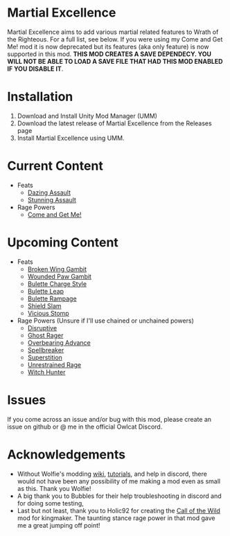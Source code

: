 
# Martial Excellence

Martial Excellence aims to add various martial related features to Wrath of the Righteous. For a full list, see below. If you were using my Come and Get Me! mod it is now deprecated but its features (aka only feature) is now supported in this mod. **THIS MOD CREATES A SAVE DEPENDECY. YOU WILL NOT BE ABLE TO LOAD A SAVE FILE THAT HAD THIS MOD ENABLED IF YOU DISABLE IT**.


# Installation

1. Download and Install Unity Mod Manager (UMM)
2. Download the latest release of Martial Excellence from the Releases page
3. Install Martial Excellence using UMM.

# Current Content
* Feats
	* [Dazing Assault](https://www.d20pfsrd.com/feats/combat-feats/dazing-assault-combat/)
	* [Stunning Assault](https://www.d20pfsrd.com/feats/combat-feats/stunning-assault-combat/)
* Rage Powers
	* [Come and Get Me!](https://www.d20pfsrd.com/classes/core-classes/barbarian/rage-powers/paizo-rage-powers/come-and-get-me-ex/)

# Upcoming Content
* Feats
	* [Broken Wing Gambit](https://www.d20pfsrd.com/feats/combat-feats/broken-wing-gambit-combat-teamwork)
	* [Wounded Paw Gambit](https://www.d20pfsrd.com/feats/combat-feats/wounded-paw-gambit-combat-teamwork/)
	* [Bulette Charge Style](https://www.d20pfsrd.com/feats/combat-feats/bulette-charge-style-combat-style)
	* [Bulette Leap](https://www.d20pfsrd.com/feats/combat-feats/bulette-leap-combat)
	* [Bulette Rampage](https://www.d20pfsrd.com/feats/combat-feats/bulette-rampage-combat/)
	* [Shield Slam](https://www.d20pfsrd.com/feats/combat-feats/shield-slam-combat/)
	* [Vicious Stomp](https://www.d20pfsrd.com/feats/combat-feats/vicious-stomp-combat/)
* Rage Powers (Unsure if I'll use chained or unchained powers)
	* [Disruptive](https://www.d20pfsrd.com/classes/core-classes/barbarian/rage-powers/paizo-rage-powers/disruptive)
	* [Ghost Rager](https://www.d20pfsrd.com/classes/core-classes/barbarian/rage-powers/paizo-rage-powers/ghost-rager-su/)
	* [Overbearing Advance](https://www.d20pfsrd.com/classes/core-classes/barbarian/rage-powers/paizo-rage-powers/overbearing-advance-ex)
	* [Spellbreaker](https://www.d20pfsrd.com/classes/core-classes/barbarian/rage-powers/paizo-rage-powers/spellbreaker)
	* [Superstition](https://www.d20pfsrd.com/classes/core-classes/barbarian/rage-powers/paizo-rage-powers/superstition-ex)
	* [Unrestrained Rage](https://www.d20pfsrd.com/classes/core-classes/barbarian/rage-powers/paizo-rage-powers/unrestrained-rage/)
	* [Witch Hunter](https://www.d20pfsrd.com/classes/core-classes/barbarian/rage-powers/paizo-rage-powers/witch-hunter-ex/)
# Issues

If you come across an issue and/or bug with this mod, please create an issue on github or @ me in the official Owlcat Discord.

# Acknowledgements

* Without Wolfie's modding [wiki](https://github.com/WittleWolfie/OwlcatModdingWiki/wiki), [tutorials](https://wittlewolfie.github.io/WW-Blueprint-Core/articles/intro.html), and help in discord, there would not have been any possibility of me making a mod even as small as this. Thank you Wolfie!
* A big thank you to Bubbles for their help troubleshooting in discord and for doing some testing,
* Last but not least, thank you to Holic92 for creating the [Call of the Wild](https://www.nexusmods.com/pathfinderkingmaker/mods/112) mod for kingmaker. The taunting stance rage power in that mod gave me a great jumping off point!
